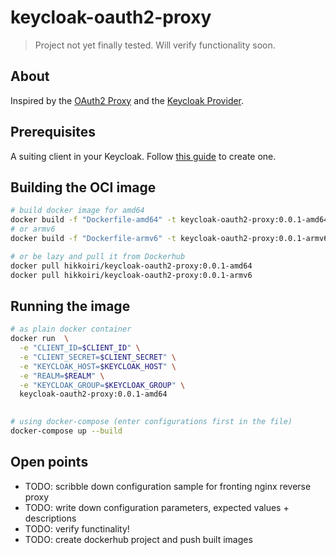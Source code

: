 # keycloak-oauth2-proxy

> Project not yet finally tested. Will verify functionality soon.

## About

Inspired by the [OAuth2 Proxy](https://github.com/oauth2-proxy/oauth2-proxy) and the [Keycloak Provider](https://oauth2-proxy.github.io/oauth2-proxy/auth-configuration#keycloak-auth-provider).

## Prerequisites

A suiting client in your Keycloak. Follow [this guide](https://oauth2-proxy.github.io/oauth2-proxy/auth-configuration#keycloak-auth-provider) to create one.

## Building the OCI image

```bash
# build docker image for amd64
docker build -f "Dockerfile-amd64" -t keycloak-oauth2-proxy:0.0.1-amd64 "."
# or armv6
docker build -f "Dockerfile-armv6" -t keycloak-oauth2-proxy:0.0.1-armv6 "."

# or be lazy and pull it from Dockerhub
docker pull hikkoiri/keycloak-oauth2-proxy:0.0.1-amd64
docker pull hikkoiri/keycloak-oauth2-proxy:0.0.1-armv6
```

## Running the image

```bash
# as plain docker container
docker run  \
  -e "CLIENT_ID=$CLIENT_ID" \
  -e "CLIENT_SECRET=$CLIENT_SECRET" \
  -e "KEYCLOAK_HOST=$KEYCLOAK_HOST" \
  -e "REALM=$REALM" \
  -e "KEYCLOAK_GROUP=$KEYCLOAK_GROUP" \
  keycloak-oauth2-proxy:0.0.1-amd64
        

# using docker-compose (enter configurations first in the file)
docker-compose up --build
```

## Open points

- TODO: scribble down configuration sample for fronting nginx reverse proxy
- TODO: write down configuration parameters, expected values + descriptions
- TODO: verify functinality!
- TODO: create dockerhub project and push built images
